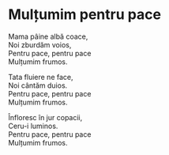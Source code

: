 # Mulțumim pentru pace

Mama pâine albă coace,\
Noi zburdăm voios,\
Pentru pace, pentru pace\
Mulțumim frumos.

Tata fluiere ne face,\
Noi cântăm duios.\
Pentru pace, pentru pace\
Mulțumim frumos.

Înfloresc în jur copacii,\
Ceru-i luminos.\
Pentru pace, pentru pace\
Mulțumim frumos.
